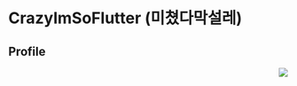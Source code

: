 # CrazyImSoFlutter (미쳤다막설레)

## Profile


<img align='right' src="http://mazassumnida.wtf/api/v2/generate_badge?boj=nhg1113">
